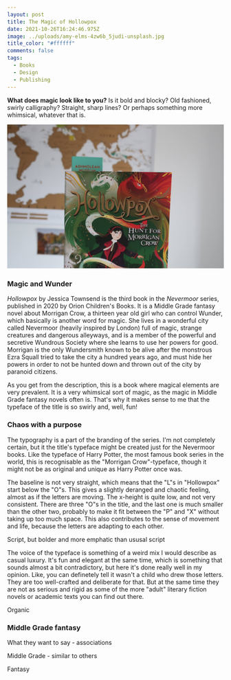 ```yaml
---
layout: post
title: The Magic of Hollowpox
date: 2021-10-26T16:24:46.975Z
image: ../uploads/amy-elms-4zw6b_5judi-unsplash.jpg
title_color: "#ffffff"
comments: false
tags:
  - Books
  - Design
  - Publishing
---
```

**What does magic look like to you?** Is it bold and blocky? Old fashioned, swirly calligraphy? Straight, sharp lines? Or perhaps something more whimsical, whatever that is.   

![Hollowpox by Jessica Townsend](../uploads/20211007150203_img_3061.jpg)

### Magic and Wunder

*Hollowpox* by Jessica Townsend is the third book in the *Nevermoor* series, published in 2020 by Orion Children's Books. It is a Middle Grade fantasy novel about Morrigan Crow, a thirteen year old girl who can control Wunder, which basically is another word for magic. She lives in a wonderful city called Nevermoor (heavily inspired by London) full of magic, strange creatures and dangerous alleyways, and is a member of the powerful and secretive Wundrous Society where she learns to use her powers for good. Morrigan is the only Wundersmith known to be alive after the monstrous Ezra Squall tried to take the city a hundred years ago, and must hide her powers in order to not be hunted down and thrown out of the city by paranoid citizens. 

As you get from the description, this is a book where magical elements are very prevalent. It is a very whimsical sort of magic, as the magic in Middle Grade fantasy novels often is. That's why it makes sense to me that the typeface of the title is so swirly and, well, fun! 



### Chaos with a purpose

The typography is a part of the branding of the series. I'm not completely certain, but it the title's typeface might be created just for the Nevermoor books. Like the typeface of Harry Potter, the most famous book series in the world, this is recognisable as the "Morrigan Crow"-typeface, though it might not be as original and unique as Harry Potter once was. 

The baseline is not very straight, which means that the "L"s in "Hollowpox" start below the "O"s. This gives a slightly deranged and chaotic feeling, almost as if the letters are moving. The x-height is quite low, and not very consistent. There are three "O"s in the title, and the last one is much smaller than the other two, probably to make it fit between the "P" and "X" without taking up too much space. This also contributes to the sense of movement and life, because the letters are adapting to each other. 

Script, but bolder and more emphatic than ususal script

The voice of the typeface is something of a weird mix I would describe as casual luxury. It's fun and elegant at the same time, which is something that sounds almost a bit contradictory, but here it's done really well in my opinion. Like, you can definetely tell it wasn't a child who drew those letters. They are too well-crafted and deliberate for that. But at the same time they are not as serious and rigid as some of the more "adult" literary fiction novels or academic texts you can find out there. 

Organic

 

### Middle Grade fantasy

What they want to say - associations 

Middle Grade - similar to others 

Fantasy